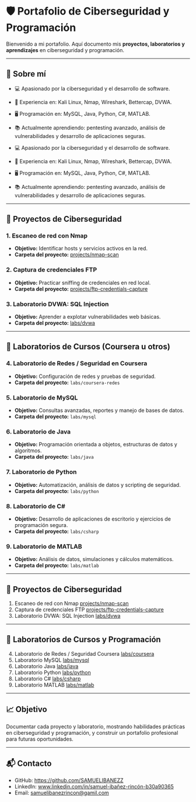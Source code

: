 # 🛡️ Portafolio de Ciberseguridad y Programación


Bienvenido a mi portafolio. Aquí documento mis **proyectos, laboratorios y aprendizajes** en ciberseguridad y programación.



---

## 👤 Sobre mí

- 💻 Apasionado por la ciberseguridad y el desarrollo de software.  
- 🔐 Experiencia en: Kali Linux, Nmap, Wireshark, Bettercap, DVWA.  
- 🖥️ Programación en: MySQL, Java, Python, C#, MATLAB.  
- 📚 Actualmente aprendiendo: pentesting avanzado, análisis de vulnerabilidades y desarrollo de aplicaciones seguras.  

- 💻 Apasionado por la ciberseguridad y el desarrollo de software.
- 🔐 Experiencia en: Kali Linux, Nmap, Wireshark, Bettercap, DVWA.
- 🖥️ Programación en: MySQL, Java, Python, C#, MATLAB.
- 📚 Actualmente aprendiendo: pentesting avanzado, análisis de vulnerabilidades y desarrollo de aplicaciones seguras.


---

## 📂 Proyectos de Ciberseguridad


### 1. Escaneo de red con Nmap
- **Objetivo:** Identificar hosts y servicios activos en la red.  
- **Carpeta del proyecto:** [projects/nmap-scan](projects/nmap-scan/README.md)  

### 2. Captura de credenciales FTP
- **Objetivo:** Practicar sniffing de credenciales en red local.  
- **Carpeta del proyecto:** [projects/ftp-credentials-capture](projects/ftp-credentials-capture/README.md)  

### 3. Laboratorio DVWA: SQL Injection
- **Objetivo:** Aprender a explotar vulnerabilidades web básicas.  
- **Carpeta del proyecto:** [labs/dvwa](labs/dvwa/README.md)  

---

## 📂 Laboratorios de Cursos (Coursera u otros)

### 4. Laboratorio de Redes / Seguridad en Coursera
- **Objetivo:** Configuración de redes y pruebas de seguridad.  
- **Carpeta del proyecto:** `labs/coursera-redes`  

### 5. Laboratorio de MySQL
- **Objetivo:** Consultas avanzadas, reportes y manejo de bases de datos.  
- **Carpeta del proyecto:** `labs/mysql`  

### 6. Laboratorio de Java
- **Objetivo:** Programación orientada a objetos, estructuras de datos y algoritmos.  
- **Carpeta del proyecto:** `labs/java`  

### 7. Laboratorio de Python
- **Objetivo:** Automatización, análisis de datos y scripting de seguridad.  
- **Carpeta del proyecto:** `labs/python`  

### 8. Laboratorio de C#
- **Objetivo:** Desarrollo de aplicaciones de escritorio y ejercicios de programación segura.  
- **Carpeta del proyecto:** `labs/csharp`  

### 9. Laboratorio de MATLAB
- **Objetivo:** Análisis de datos, simulaciones y cálculos matemáticos.  
- **Carpeta del proyecto:** `labs/matlab`

---
  
## 📂 Proyectos de Ciberseguridad
1. Escaneo de red con Nmap [projects/nmap-scan](projects/nmap-scan/README.md)
2. Captura de credenciales FTP [projects/ftp-credentials-capture](projects/ftp-credentials-capture/README.md)
3. Laboratorio DVWA: SQL Injection [labs/dvwa](labs/dvwa/README.md)

---

## 📂 Laboratorios de Cursos y Programación
4. Laboratorio de Redes / Seguridad Coursera [labs/coursera](labs/coursera/README.md)
5. Laboratorio MySQL [labs/mysql](labs/mysql/README.md)
6. Laboratorio Java [labs/java](labs/java/README.md)
7. Laboratorio Python [labs/python](labs/python/README.md)
8. Laboratorio C# [labs/csharp](labs/csharp/README.md)
9. Laboratorio MATLAB [labs/matlab](labs/matlab/README.md)


---

## 📈 Objetivo

Documentar cada proyecto y laboratorio, mostrando habilidades prácticas en ciberseguridad y programación, y construir un portafolio profesional para futuras oportunidades.


---

## 📬 Contacto

- GitHub: https://github.com/SAMUELIBANEZZ
- LinkedIn: www.linkedin.com/in/samuel-ibañez-rincón-b30a90365 
- Email: samuelibanezrincon@gamil.com

